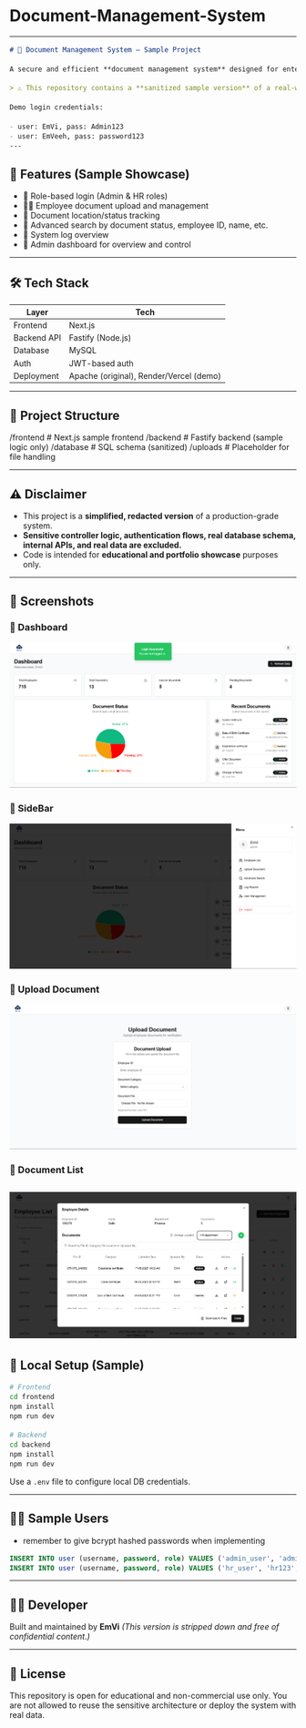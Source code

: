 # Document-Management-System


---

```md
# 📂 Document Management System – Sample Project

A secure and efficient **document management system** designed for enterprise-level organizations to streamline employee document workflows and replace manual processing.

> ⚠️ This repository contains a **sanitized sample version** of a real-world project built and deployed for a major government organization. All sensitive details, logic, and data have been removed or altered for confidentiality.

Demo login credentials:

- user: EmVi, pass: Admin123
- user: EmVeeh, pass: password123
---
```

## 🚀 Features (Sample Showcase)

- 🔐 Role-based login (Admin & HR roles)
- 🧑‍💼 Employee document upload and management
- 📍 Document location/status tracking
- 🔎 Advanced search by document status, employee ID, name, etc.
- 📝 System log overview
- 🧭 Admin dashboard for overview and control

---

## 🛠️ Tech Stack

| Layer            | Tech           |
|------------------|----------------|
| Frontend         | Next.js        |
| Backend API      | Fastify (Node.js) |
| Database         | MySQL          |
| Auth             | JWT-based auth |
| Deployment       | Apache (original), Render/Vercel (demo)

---

## 🧱 Project Structure

/frontend         # Next.js sample frontend
/backend          # Fastify backend (sample logic only)
/database         # SQL schema (sanitized)
/uploads          # Placeholder for file handling

---

## ⚠️ Disclaimer

- This project is a **simplified, redacted version** of a production-grade system.
- **Sensitive controller logic, authentication flows, real database schema, internal APIs, and real data are excluded.**
- Code is intended for **educational and portfolio showcase** purposes only.

---

## 📸 Screenshots

### 🧭 Dashboard
![Dashboard](./screenshots/screenshot-7.png)

### 🔐 SideBar
![Sidebar](./screenshots/screenshot-8.png)

### 📄 Upload Document
![Upload](./screenshots/screenshot-11.png)

### 📄 Document List
![List](./screenshots/screenshot-27.png)
---

## 🧪 Local Setup (Sample)

```bash
# Frontend
cd frontend
npm install
npm run dev

# Backend
cd backend
npm install
npm run dev
````

Use a `.env` file to configure local DB credentials.

---

## 🧑‍💻 Sample Users

- remember to give bcrypt hashed passwords when implementing

```sql
INSERT INTO user (username, password, role) VALUES ('admin_user', 'admin123', 'admin');
INSERT INTO user (username, password, role) VALUES ('hr_user', 'hr123', 'HR');
```

---


## 🧑‍💻 Developer

Built and maintained by **EmVi**
*(This version is stripped down and free of confidential content.)*

---

## 📜 License

This repository is open for educational and non-commercial use only.
You are not allowed to reuse the sensitive architecture or deploy the system with real data.

```


